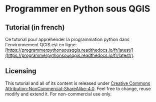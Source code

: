 # Programmer en Python sous QGIS


## Tutorial (in french)
Ce tutorial pour appréhender la programmation python dans l'environnement QGIS est en ligne: [https://programmerpythonsousqgis.readthedocs.io/fr/latest/](https://programmerpythonsousqgis.readthedocs.io/fr/latest/).


## Licensing
This tutorial and all of its content is released under [Creative Commons Attribution-NonCommercial-ShareAlike-4.0](https://creativecommons.org/licenses/by-nc-sa/4.0/). Feel free to change, reuse modify and extend it. For non-commercial use only.
